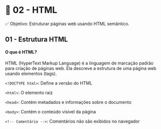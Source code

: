 # 🧩 02 - HTML

✅ Objetivo: Estruturar páginas web usando HTML semântico.

## 01 - Estrutura HTML

#### O que é HTML?

HTML (HyperText Markup Language) é a linguagem de marcação padrão para criação de páginas web. Ela descreve a estrutura de uma página web usando elementos (tags).

`<!DOCTYPE html>`: Define a versão do HTML

`<html>`: O elemento raiz

`<head>`: Contém metadados e informações sobre o documento

`<body>`: Contém o conteúdo visível da página

`<!-- Comentário -->`: Comentários não são exibidos no navegador
